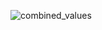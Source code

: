 ![combined_values](https://github.com/Ian8VT/Ian8VT.github.io/blob/master/QGIS/Lab%208/combined_values_weighted.tif)
